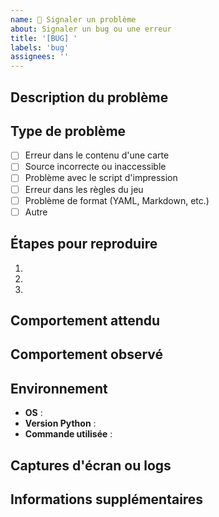 ```yaml
---
name: 🐛 Signaler un problème
about: Signaler un bug ou une erreur
title: '[BUG] '
labels: 'bug'
assignees: ''
---
```


## Description du problème
<!-- Décrivez clairement le problème rencontré -->

## Type de problème
<!-- Cochez la case correspondante -->
- [ ] Erreur dans le contenu d'une carte
- [ ] Source incorrecte ou inaccessible
- [ ] Problème avec le script d'impression
- [ ] Erreur dans les règles du jeu
- [ ] Problème de format (YAML, Markdown, etc.)
- [ ] Autre

## Étapes pour reproduire
<!-- Si applicable, décrivez comment reproduire le problème -->
1. 
2. 
3. 

## Comportement attendu
<!-- Décrivez ce qui devrait se passer -->

## Comportement observé
<!-- Décrivez ce qui se passe actuellement -->

## Environnement
<!-- Si le problème concerne le script d'impression -->
- **OS** : 
- **Version Python** : 
- **Commande utilisée** : 

## Captures d'écran ou logs
<!-- Si applicable, ajoutez des captures d'écran ou des messages d'erreur -->

## Informations supplémentaires
<!-- Toute autre information qui pourrait aider à résoudre le problème -->
